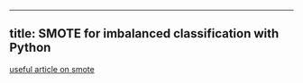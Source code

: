 
---
title: SMOTE for imbalanced classification with Python
---

[useful article on smote](https://machinelearningmastery.com/smote-oversampling-for-imbalanced-classification/)